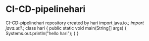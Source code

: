 # CI-CD-pipelinehari
CI-CD-pipelinehari repository created by hari
import java.io.*;
import java.util.*;
class hari
{
public static void main(String[] args)
 {
   Systems.out.println("hello hari");
 }
}
